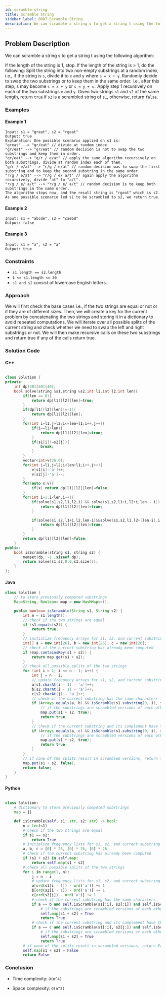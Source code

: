 ```yaml
---
id: scramble-string
title: Scramble String
sidebar_label: 0087-Scramble String
description: We can scramble a string s to get a string t using the following algorithm
---
```


## Problem Description
We can scramble a string s to get a string t using the following algorithm:

If the length of the string is 1, stop.
If the length of the string is > 1, do the following:
Split the string into two non-empty substrings at a random index, i.e., if the string is `s`, divide it to `x` and y where `s = x + y`.
Randomly decide to swap the two substrings or to keep them in the same order. i.e., after this step, s may become `s = x + y` or `s = y + x.`
Apply step 1 recursively on each of the two substrings `x` and `y`.
Given two strings `s1` and `s2` of the same length, return `true` if `s2` is a scrambled string of `s1`, otherwise, return `false`.

 
 
### Examples

#### Example 1

```
Input: s1 = "great", s2 = "rgeat"
Output: true
Explanation: One possible scenario applied on s1 is:
"great" --> "gr/eat" // divide at random index.
"gr/eat" --> "gr/eat" // random decision is not to swap the two substrings and keep them in order.
"gr/eat" --> "g/r / e/at" // apply the same algorithm recursively on both substrings. divide at random index each of them.
"g/r / e/at" --> "r/g / e/at" // random decision was to swap the first substring and to keep the second substring in the same order.
"r/g / e/at" --> "r/g / e/ a/t" // again apply the algorithm recursively, divide "at" to "a/t".
"r/g / e/ a/t" --> "r/g / e/ a/t" // random decision is to keep both substrings in the same order.
The algorithm stops now, and the result string is "rgeat" which is s2.
As one possible scenario led s1 to be scrambled to s2, we return true.
```
#### Example 2

```
Input: s1 = "abcde", s2 = "caebd"
Output: false
```

#### Example 3
```
Input: s1 = "a", s2 = "a"
Output: true
```

### Constraints

- `s1.length == s2.length`
- `1 <= s1.length <= 30`
- `s1 and s2` consist of lowercase English letters.



### Approach
We will first check the base cases i.e., if the two strings are equal or not or if they are of different sizes. 
Then, we will create a key for the current problem by concatenating the two strings and storing it in a dictionary to avoid repeated computations. 
We will iterate over all possible splits of the current string and check whether we need to swap the left and right substrings or not. 
We will then make recursive calls on these two substrings and return true if any of the calls return true.


### Solution Code

#### C++

```cpp

class Solution {
private:
    int dp[40][40][40];
    bool solve(string &s1,string &s2,int l1,int l2,int len){
        if(len == 0){
            return dp[l1][l2][len]=true;
        }
        if(dp[l1][l2][len]!=-1){
            return dp[l1][l2][len];
        }
        for(int i=l1,j=l2;i<=len+l1;i++,j++){
            if(i==l1+len){
                return dp[l1][l2][len]=true;
            }
            if(s1[i]!=s2[j]){
                break;
            }
        }
        vector<int>v(26,0);
        for(int i=l1,j=l2;i<len+l1;i++,j++){
            v[s1[i]-'a']++;
            v[s2[j]-'a']--;
        }
        for(auto x:v){
            if(x) return dp[l1][l2][len]=false;
        }
        for(int i=1;i<len;i++){
            if(solve(s1,s2,l1,l2,i) && solve(s1,s2,l1+i,l2+i,len - i)){
                return dp[l1][l2][len]=true;
            }

            if(solve(s1,s2,l1+i,l2,len-i)&&solve(s1,s2,l1,l2+(len-i),i)){
                return dp[l1][l2][len]=true;
            }
        }
        return dp[l1][l2][len]=false;
    }
public:
    bool isScramble(string s1, string s2) {
        memset(dp, -1 ,sizeof dp);
        return solve(s1,s2,0,0,s1.size());
    }
};

```
#### Java

```java
class Solution {
    // to store previously computed substrings
    Map<String, Boolean> map = new HashMap<>();

    public boolean isScramble(String s1, String s2) {
        int n = s1.length();
        // check if the two strings are equal
        if (s1.equals(s2)) {
            return true;
        }
        // initialize frequency arrays for s1, s2, and current substring
        int[] a = new int[26], b = new int[26], c = new int[26];
        // check if the current substring has already been computed
        if (map.containsKey(s1 + s2)) {
            return map.get(s1 + s2);
        }
        // check all possible splits of the two strings
        for (int i = 1; i <= n - 1; i++) {
            int j = n - i;
            // update frequency arrays for s1, s2, and current substring
            a[s1.charAt(i - 1) - 'a']++;
            b[s2.charAt(i - 1) - 'a']++;
            c[s2.charAt(j) - 'a']++;
            // check if the current substring has the same characters
            if (Arrays.equals(a, b) && isScramble(s1.substring(0, i), s2.substring(0, i)) && isScramble(s1.substring(i), s2.substring(i))) {
                // if the substrings are scrambled versions of each other, return true
                map.put(s1 + s2, true);
                return true;
            }
            // check if the current substring and its complement have the same characters
            if (Arrays.equals(a, c) && isScramble(s1.substring(0, i), s2.substring(j)) && isScramble(s1.substring(i), s2.substring(0, j))) {
                // if the substrings are scrambled versions of each other, return true
                map.put(s1 + s2, true);
                return true;
            }
        }
        // if none of the splits result in scrambled versions, return false
        map.put(s1 + s2, false);
        return false;
    }
}

```

#### Python

```py

class Solution:
    # dictionary to store previously computed substrings
    map = {}

    def isScramble(self, s1: str, s2: str) -> bool:
        n = len(s1)
        # check if the two strings are equal
        if s1 == s2:
            return True
        # initialize frequency lists for s1, s2, and current substring
        a, b, c = [0] * 26, [0] * 26, [0] * 26
        # check if the current substring has already been computed
        if (s1 + s2) in self.map:
            return self.map[s1 + s2]
        # check all possible splits of the two strings
        for i in range(1, n):
            j = n - i
            # update frequency lists for s1, s2, and current substring
            a[ord(s1[i - 1]) - ord('a')] += 1
            b[ord(s2[i - 1]) - ord('a')] += 1
            c[ord(s2[j]) - ord('a')] += 1
            # check if the current substring has the same characters
            if a == b and self.isScramble(s1[:i], s2[:i]) and self.isScramble(s1[i:], s2[i:]):
                # if the substrings are scrambled versions of each other, return True
                self.map[s1 + s2] = True
                return True
            # check if the current substring and its complement have the same characters
            if a == c and self.isScramble(s1[:i], s2[j:]) and self.isScramble(s1[i:], s2[:j]):
                # if the substrings are scrambled versions of each other, return True
                self.map[s1 + s2] = True
                return True
        # if none of the splits result in scrambled versions, return False
        self.map[s1 + s2] = False
        return False

```

### Conclusion
- Time complexity:
`O(n^4)`

- Space complexity:
`O(n^2)`